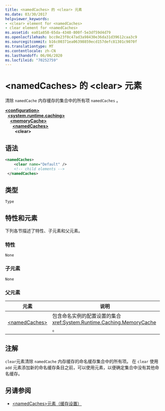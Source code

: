 ```yaml
---
title: <namedCaches> 的 <clear> 元素
ms.date: 03/30/2017
helpviewer_keywords:
- <clear> element for <namedCaches>
- clear element for <namedCaches>
ms.assetid: ea01a858-65da-4348-800f-5e3df59d4d79
ms.openlocfilehash: bcc0e23f0c47ad3a98430e36da31d39612caa3c9
ms.sourcegitcommit: b16c00371ea06398859ecd157defc81301c9070f
ms.translationtype: MT
ms.contentlocale: zh-CN
ms.lasthandoff: 06/06/2020
ms.locfileid: "70252759"
---
```

# <a name="clear-element-for-namedcaches"></a>\<namedCaches> 的 \<clear> 元素
清除 `namedCache` 内存缓存的集合中的所有项 `namedCaches` 。  
  
[**\<configuration>**](../configuration-element.md)\
&nbsp;&nbsp;[**\<system.runtime.caching>**](system-runtime-caching-element-cache-settings.md)\
&nbsp;&nbsp;&nbsp;&nbsp;[**\<memoryCache>**](memorycache-element-cache-settings.md)\
&nbsp;&nbsp;&nbsp;&nbsp;&nbsp;&nbsp;[**\<namedCaches>**](namedcaches-element-cache-settings.md)\
&nbsp;&nbsp;&nbsp;&nbsp;&nbsp;&nbsp;&nbsp;&nbsp;**\<clear>**  
  
## <a name="syntax"></a>语法  
  
```xml  
<namedCaches>  
    <clear name="Default" />  
    <!-- child elements -->  
 </namedCaches>  
```  
  
## <a name="type"></a>类型  
 `Type`  
  
## <a name="attributes-and-elements"></a>特性和元素  
 下列各节描述了特性、子元素和父元素。  
  
### <a name="attributes"></a>特性  
 `None`  
  
### <a name="child-elements"></a>子元素  
 `None`  
  
### <a name="parent-elements"></a>父元素  
  
|元素|说明|  
|-------------|-----------------|  
|[\<namedCaches>](namedcaches-element-cache-settings.md)|包含命名实例的配置设置的集合 <xref:System.Runtime.Caching.MemoryCache> 。|  
  
## <a name="remarks"></a>注解  
 `clear`元素清除 `namedCache` 内存缓存的命名缓存集合中的所有项。 在 `clear` 使用 `add` 元素添加新的命名缓存条目之前，可以使用元素，以便确定集合中没有其他命名缓存。  
  
## <a name="see-also"></a>另请参阅

- [\<namedCaches>元素（缓存设置）](namedcaches-element-cache-settings.md)
